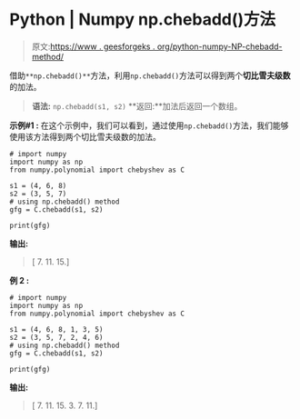 # Python | Numpy np.chebadd()方法

> 原文:[https://www . geesforgeks . org/python-numpy-NP-chebadd-method/](https://www.geeksforgeeks.org/python-numpy-np-chebadd-method/)

借助`**np.chebadd()**`方法，利用`np.chebadd()`方法可以得到两个**切比雪夫级数**的加法。

> **语法:** `np.chebadd(s1, s2)`
> **返回:**加法后返回一个数组。

**示例#1 :**
在这个示例中，我们可以看到，通过使用`np.chebadd()`方法，我们能够使用该方法得到两个切比雪夫级数的加法。

```
# import numpy
import numpy as np
from numpy.polynomial import chebyshev as C

s1 = (4, 6, 8)
s2 = (3, 5, 7)
# using np.chebadd() method
gfg = C.chebadd(s1, s2)

print(gfg)
```

**输出:**

> [ 7\. 11\. 15.]

**例 2 :**

```
# import numpy
import numpy as np
from numpy.polynomial import chebyshev as C

s1 = (4, 6, 8, 1, 3, 5)
s2 = (3, 5, 7, 2, 4, 6)
# using np.chebadd() method
gfg = C.chebadd(s1, s2)

print(gfg)
```

**输出:**

> [ 7\. 11\. 15\. 3\. 7\. 11.]